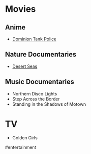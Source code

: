 # Movies
## Anime 
- [Dominion Tank Police](https://duckduckgo.com/?t=ffab&q=watch+dominion+tank+police+online&ia=web)

## Nature Documentaries
- [Desert Seas](https://www.youtube.com/watch?v=z7667jwwX00)

## Music Documentaries
- Northern Disco Lights
- Step Across the Border
- Standing in the Shadows of Motown
# TV
- Golden Girls

#entertainment 